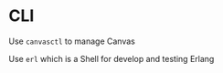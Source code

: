 # CLI

Use `canvasctl` to manage Canvas  

Use `erl` which is a Shell for develop and testing Erlang  